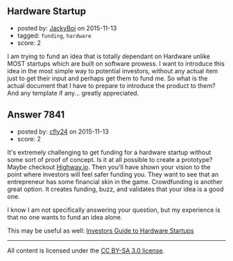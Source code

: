## Hardware Startup

- posted by: [JackyBoi](https://stackexchange.com/users/899395/jackyboi) on 2015-11-13
- tagged: `funding`, `hardware`
- score: 2

I am trying to fund an idea that is totally dependant on Hardware unlike MOST startups which are built on software prowess. 
I want to introduce this idea in the most simple way to potential investors, without any actual item just to get their input and perhaps get them to fund me. So what is the actual document that I have to prepare to introduce the product to them? And any template if any... greatly appreciated.



## Answer 7841

- posted by: [cfly24](https://stackexchange.com/users/5925052/cfly24) on 2015-11-13
- score: 2

<p>It's extremely challenging to get funding for a hardware startup without some sort of proof of concept. Is it at all possible to create a prototype? Maybe checkout <a href="http://highway1.io/" rel="nofollow">Highway.io</a>. Then you'll have shown your vision to the point where investors will feel safer funding you. They want to see that an entrepreneur has some financial skin in the game. Crowdfunding is another great option. It creates funding, buzz, and validates that your idea is a good one.</p>

<p>I know I am not specifically answering your question, but my experience is that no one wants to fund an idea alone.</p>

<p>This may be useful as well: <a href="http://hwguide.spetic.si/2014/03/guide.html" rel="nofollow">Investors Guide to Hardware Startups</a></p>




---

All content is licensed under the [CC BY-SA 3.0 license](https://creativecommons.org/licenses/by-sa/3.0/).
